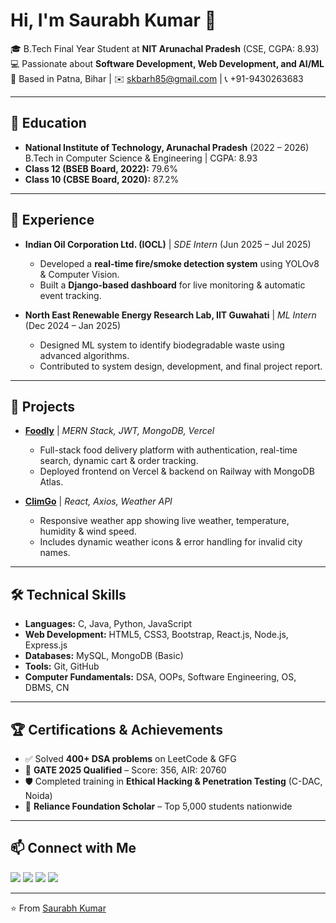 # Hi, I'm Saurabh Kumar 👋  

🎓 B.Tech Final Year Student at **NIT Arunachal Pradesh** (CSE, CGPA: 8.93)  
💻 Passionate about **Software Development, Web Development, and AI/ML**  
📍 Based in Patna, Bihar | ✉️ [skbarh85@gmail.com](mailto:skbarh85@gmail.com) | 📞 +91-9430263683  

---

## 🏫 Education
- **National Institute of Technology, Arunachal Pradesh** (2022 – 2026)  
  B.Tech in Computer Science & Engineering | CGPA: 8.93  
- **Class 12 (BSEB Board, 2022):** 79.6%  
- **Class 10 (CBSE Board, 2020):** 87.2%  

---

## 💼 Experience
- **Indian Oil Corporation Ltd. (IOCL)** | *SDE Intern* (Jun 2025 – Jul 2025)  
  - Developed a **real-time fire/smoke detection system** using YOLOv8 & Computer Vision.  
  - Built a **Django-based dashboard** for live monitoring & automatic event tracking.  

- **North East Renewable Energy Research Lab, IIT Guwahati** | *ML Intern* (Dec 2024 – Jan 2025)  
  - Designed ML system to identify biodegradable waste using advanced algorithms.  
  - Contributed to system design, development, and final project report.  

---

## 🚀 Projects
- **[Foodly](#)** | *MERN Stack, JWT, MongoDB, Vercel*  
  - Full-stack food delivery platform with authentication, real-time search, dynamic cart & order tracking.  
  - Deployed frontend on Vercel & backend on Railway with MongoDB Atlas.  

- **[ClimGo](#)** | *React, Axios, Weather API*  
  - Responsive weather app showing live weather, temperature, humidity & wind speed.  
  - Includes dynamic weather icons & error handling for invalid city names.  

---

## 🛠 Technical Skills
- **Languages:** C, Java, Python, JavaScript  
- **Web Development:** HTML5, CSS3, Bootstrap, React.js, Node.js, Express.js  
- **Databases:** MySQL, MongoDB (Basic)  
- **Tools:** Git, GitHub  
- **Computer Fundamentals:** DSA, OOPs, Software Engineering, OS, DBMS, CN  

---

## 🏆 Certifications & Achievements
- ✅ Solved **400+ DSA problems** on LeetCode & GFG  
- 🎯 **GATE 2025 Qualified** – Score: 356, AIR: 20760  
- 🛡 Completed training in **Ethical Hacking & Penetration Testing** (C-DAC, Noida)  
- 📖 **Reliance Foundation Scholar** – Top 5,000 students nationwide  

---

## 📫 Connect with Me
<p align="left">
  <a href="https://linkedin.com/in/saurabh-kumar-b67024268/"><img src="https://img.shields.io/badge/LinkedIn-blue?logo=linkedin&logoColor=white" /></a>
  <a href="https://github.com/SaurabhK85"><img src="https://img.shields.io/badge/GitHub-black?logo=github&logoColor=white" /></a>
  <a href="https://leetcode.com/u/Saurabh_kr85/"><img src="https://img.shields.io/badge/LeetCode-orange?logo=leetcode&logoColor=white" /></a>
  <a href="mailto:skbarh85@gmail.com"><img src="https://img.shields.io/badge/Email-red?logo=gmail&logoColor=white" /></a>
</p>  

---
⭐️ From [Saurabh Kumar](https://github.com/SaurabhK85)
